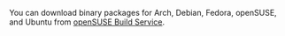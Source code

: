 You can download binary packages for Arch, Debian, Fedora, openSUSE, and Ubuntu from [openSUSE Build Service](https://build.opensuse.org/package/show/home:hipersayan_x/Webcamoid).

